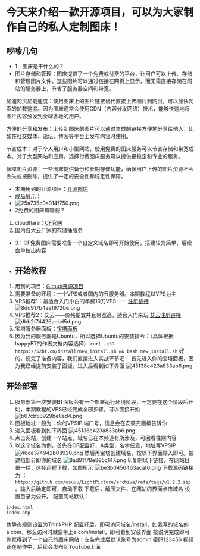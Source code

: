 # 今天来介绍一款开源项目，可以为大家制作自己的私人定制图床！
## 啰嗦几句
- 1：图床是干什么的？
- 图片存储和管理：图床提供了一个免费或付费的平台，让用户可以上传、存储和管理图片文件。这些图片可以通过链接在网页上显示，而无需直接存储在网站的服务器上，节省了服务器空间和带宽。

加速网页加载速度：使用图床上的图片链接替代直接上传图片到网页，可以加快网页的加载速度。因为图床通常会使用CDN（内容分发网络）技术，能够快速地将图片内容分发到全球各地的用户。

方便的分享和发布：上传到图床的图片可以通过生成的链接方便地分享给他人，比如在社交媒体、论坛、博客等平台上发布内容时使用。

节省成本：对于个人用户和小型网站，使用免费的图床服务可以节省存储和带宽成本。对于大型网站和应用，选择付费图床服务可以提供更稳定和专业的服务。

保障图片资源：一些图床提供备份和长期存储功能，确保用户上传的图片资源不会丢失或被删除，提供了一定的安全性和稳定性保障。
- 本期用到的开源项目：[开源图床](https://github.com/osuuu/LightPicture)
- 成品展示：
- ![25a735c0a014f750.png](http://light.xtstudy.site/LightPicture/2024/07/25a735c0a014f750.png)
- 2免费的图床有哪些？
1. cloudflare：[CF官网](https://www.cloudflare-cn.com/)
2. 国内各大云厂家的存储桶服务

- 3：CF免费图床需要准备一个自定义域名即可开始使用，搭建较为简单，后续会单独出内容
-  ## 开始教程
1. 用到的项目：[Github开源项目](https://github.com/osuuu/LightPicture)
2. 需要准备的环境：一个VPS或者国内的云服务器。本期教程以VPS为主
3. VPS推荐1：最适合入门小白的年费10刀VPS—— [注册链接](https://my.racknerd.com/aff.php?aff=11799)   
![8dd917b4ae19720e.png](http://light.xtstudy.site/LightPicture/2024/07/8dd917b4ae19720e.png)
5. VPS推荐2：艾云——价格便宜并且带宽高，适合入门来玩 [艾云注册链接](https://iaclouds.com/aff.php?aff=1878)
![dbb2f74426aebd5d.png](http://light.xtstudy.site/LightPicture/2024/07/dbb2f74426aebd5d.png)
6. 宝塔服务器面板：[宝塔面板](https://github.com/Closty/happpyBT)
7. 因为我的服务器是Ubuntu，所以选择Ubuntu的安装指令：（具体根据happyBT的作者文档内容选择）
`curl -sSO https://52bt.cn/install/new_install.sh && bash new_install.sh`
好的，说完了准备内容，我们直接进入实战环节吧！
首先进入你的宝塔面板，因为我已经提前安装了面板，进入后看到如下界面
![45138e423a833ab6.png](http://light.xtstudy.site/LightPicture/2024/07/45138e423a833ab6.png)
## 开始部署
1. 服务器第一次安装BT面板会有一个部署运行环境阶段，一定要在这个阶段后开始，本期教程的VPS已经完成全部步骤，可以直接开始
![b67cb58929be0ed4.png](http://light.xtstudy.site/LightPicture/2024/07/b67cb58929be0ed4.png)
3. 面板地址一般为：你的VPSIP:端口号，信息会在安装完面板告诉你
4. 进入面板看到如下界面
![45138e423a833ab6.png](http://light.xtstudy.site/LightPicture/2024/07/45138e423a833ab6.png)
6. 点击网站，创建一个站点，域名已在本频道有所涉及，可回看往期内容
7. 以这个域名为例，首先在CF配置好，A类型，名字任意，地址写VPSIP
![46ce374942b08920.png](http://light.xtstudy.site/LightPicture/2024/07/46ce374942b08920.png)
然后再宝塔创建域名，按以下界面输入即可。被遮挡部分即你的域名
![8ad91f78e895c147.png](http://light.xtstudy.site/LightPicture/2024/07/8ad91f78e895c147.png)
8.复制以下链接，在网站目录一栏，选择远程下载，如图所示
![be3b0456463acaf6.png](http://light.xtstudy.site/LightPicture/2024/07/be3b0456463acaf6.png)
下载源码链接为 ：`https://github.com/osuuu/LightPicture/archive/refs/tags/v1.2.2.zip`。输入后确定即可，自动下载
下载后，解压文件，在网站的界面点击域名
设置目录为公开。
配置网站默认：
```
index.html
index.php

```

伪静态规则设置为ThinkPHP
配置好后，即可访问域名/install，如我写的域名的a.com，那么访问时就要带上a.com/install，即可看到安装界面
按说明完成即可
你就得到了一个自己的图床网站！安装完成后默认账号为admin 密码123456
视频正在制作中，后续会发布到YouTube上面
